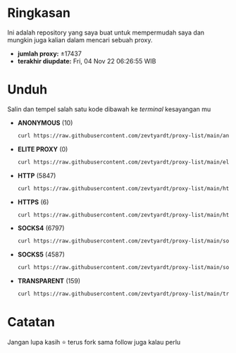 # Ringkasan
  Ini adalah repository yang saya buat untuk mempermudah saya dan mungkin juga kalian dalam mencari sebuah proxy.

  - **jumlah proxy:** ±17437
  - **terakhir diupdate:** Fri, 04 Nov 22 06:26:55 WIB

# Unduh
  Salin dan tempel salah satu kode dibawah ke *terminal* kesayangan mu
  - **ANONYMOUS** (10)
    ```bash
    curl https://raw.githubusercontent.com/zevtyardt/proxy-list/main/anonymous_proxy.txt -o anonymous_proxy.txt
    ```
  - **ELITE PROXY** (0)
    ```bash
    curl https://raw.githubusercontent.com/zevtyardt/proxy-list/main/elite proxy_proxy.txt -o elite proxy_proxy.txt
    ```
  - **HTTP** (5847)
    ```bash
    curl https://raw.githubusercontent.com/zevtyardt/proxy-list/main/http_proxy.txt -o http_proxy.txt
    ```
  - **HTTPS** (6)
    ```bash
    curl https://raw.githubusercontent.com/zevtyardt/proxy-list/main/https_proxy.txt -o https_proxy.txt
    ```
  - **SOCKS4** (6797)
    ```bash
    curl https://raw.githubusercontent.com/zevtyardt/proxy-list/main/socks4_proxy.txt -o socks4_proxy.txt
    ```
  - **SOCKS5** (4587)
    ```bash
    curl https://raw.githubusercontent.com/zevtyardt/proxy-list/main/socks5_proxy.txt -o socks5_proxy.txt
    ```
  - **TRANSPARENT** (159)
    ```bash
    curl https://raw.githubusercontent.com/zevtyardt/proxy-list/main/transparent_proxy.txt -o transparent_proxy.txt
    ```

# Catatan
Jangan lupa kasih ⭐ terus fork sama follow juga kalau perlu
